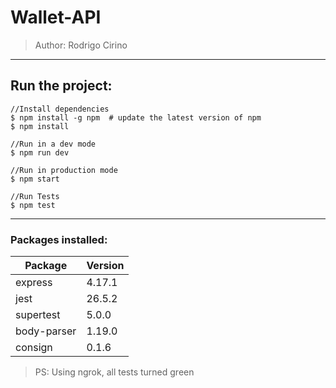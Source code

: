# Wallet-API

> Author: Rodrigo Cirino

---

## Run the project:

    //Install dependencies
    $ npm install -g npm  # update the latest version of npm
    $ npm install

    //Run in a dev mode
    $ npm run dev

    //Run in production mode
    $ npm start

    //Run Tests
    $ npm test

---

### Packages installed:

|Package|Version|
|-|-|
| express | 4.17.1 |
| jest | 26.5.2 |
| supertest | 5.0.0 |
| body-parser | 1.19.0 |
| consign | 0.1.6 |

> PS: Using ngrok, all tests turned green
